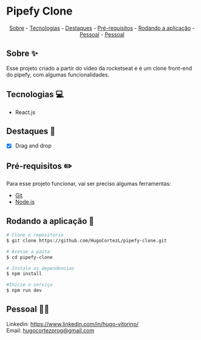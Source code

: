 # Pipefy Clone

<p align="center">
    <a href="#sobre">Sobre</a>
    - <a href="#tecnologias">Tecnologias</a>
    - <a href="#destaques">Destaques</a>
    - <a href="#pre">Pré-requisitos</a>
    - <a href="#rodando">Rodando a aplicação</a>
    - <a href="#pessoal">Pessoal</a>
    - <a href="#pessoal">Pessoal</a>
</p>

## Sobre ✨

Esse projeto criado a partir do vídeo da rocketseat e é um clone front-end do pipefy, com algumas funcionalidades.

## Tecnologias 💻

- React.js

## Destaques 🏴

* [x] Drag and drop

<h2 id="pre">Pré-requisitos ✏️</h2>

Para esse projeto funcionar, vai ser preciso algumas ferramentas:
* [Git](https://git-scm.com/downloads)
* [Node.js](https://nodejs.org/en/download/)

<h2 id="rodando">Rodando a aplicação 🎲</h2>

```bash
# Clone o repositorio
$ git clone https://github.com/HugoCortezL/pipefy-clone.git

# Acesse a pasta
$ cd pipefy-clone

# Instale as dependencias
$ npm install

#Inicie o serviço
$ npm run dev
```

## Pessoal 🙋‍♂️

Linkedin: https://www.linkedin.com/in/hugo-vitorino/
</br>
Email: hugocortezprog@gmail.com